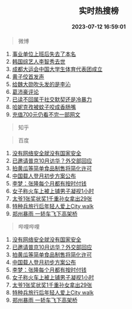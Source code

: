 <div align="center"><h2>实时热搜榜</h2><h4>2023-07-12 16:59:01</h4></div>

> 微博  

1. [事业单位上班后失去了本名](https://s.weibo.com/weibo?q=%23%E4%BA%8B%E4%B8%9A%E5%8D%95%E4%BD%8D%E4%B8%8A%E7%8F%AD%E5%90%8E%E5%A4%B1%E5%8E%BB%E4%BA%86%E6%9C%AC%E5%90%8D%23&t=31&band_rank=1&Refer=top)<br />
2. [韩国综艺人李智秀去世](https://s.weibo.com/weibo?q=%E9%9F%A9%E5%9B%BD%E7%BB%BC%E8%89%BA%E4%BA%BA%E6%9D%8E%E6%99%BA%E7%A7%80%E5%8E%BB%E4%B8%96&t=31&band_rank=2&Refer=top)<br />
3. [成都大运会中国大学生体育代表团成立](https://s.weibo.com/weibo?q=%23%E6%88%90%E9%83%BD%E5%A4%A7%E8%BF%90%E4%BC%9A%E4%B8%AD%E5%9B%BD%E5%A4%A7%E5%AD%A6%E7%94%9F%E4%BD%93%E8%82%B2%E4%BB%A3%E8%A1%A8%E5%9B%A2%E6%88%90%E7%AB%8B%23&t=31&band_rank=3&Refer=top)<br />
4. [黄子佼首发声](https://s.weibo.com/weibo?q=%23%E9%BB%84%E5%AD%90%E4%BD%BC%E9%A6%96%E5%8F%91%E5%A3%B0%23&t=31&band_rank=4&Refer=top)<br />
5. [给魏大勋吹头发的是李沁](https://s.weibo.com/weibo?q=%23%E7%BB%99%E9%AD%8F%E5%A4%A7%E5%8B%8B%E5%90%B9%E5%A4%B4%E5%8F%91%E7%9A%84%E6%98%AF%E6%9D%8E%E6%B2%81%23&t=31&band_rank=5&Refer=top)<br />
6. [葛沛豪评论](https://s.weibo.com/weibo?q=%E8%91%9B%E6%B2%9B%E8%B1%AA%E8%AF%84%E8%AE%BA&t=31&band_rank=6&Refer=top)<br />
7. [已读不回属于社交默契还是冷暴力](https://s.weibo.com/weibo?q=%23%E5%B7%B2%E8%AF%BB%E4%B8%8D%E5%9B%9E%E5%B1%9E%E4%BA%8E%E7%A4%BE%E4%BA%A4%E9%BB%98%E5%A5%91%E8%BF%98%E6%98%AF%E5%86%B7%E6%9A%B4%E5%8A%9B%23&t=31&band_rank=7&Refer=top)<br />
8. [哈妮克孜被蚊子咬成香肠嘴](https://s.weibo.com/weibo?q=%23%E5%93%88%E5%A6%AE%E5%85%8B%E5%AD%9C%E8%A2%AB%E8%9A%8A%E5%AD%90%E5%92%AC%E6%88%90%E9%A6%99%E8%82%A0%E5%98%B4%23&t=31&band_rank=8&Refer=top)<br />
9. [充值700元仍看不完一部网文](https://s.weibo.com/weibo?q=%23%E5%85%85%E5%80%BC700%E5%85%83%E4%BB%8D%E7%9C%8B%E4%B8%8D%E5%AE%8C%E4%B8%80%E9%83%A8%E7%BD%91%E6%96%87%23&t=31&band_rank=9&Refer=top)<br />

> 知乎  


> 百度  

1. [没有网络安全就没有国家安全](https://www.baidu.com/s?wd=%E6%B2%A1%E6%9C%89%E7%BD%91%E7%BB%9C%E5%AE%89%E5%85%A8%E5%B0%B1%E6%B2%A1%E6%9C%89%E5%9B%BD%E5%AE%B6%E5%AE%89%E5%85%A8&sa=fyb_news&rsv_dl=fyb_news)<br />
2. [已邀请普京10月访华？外交部回应](https://www.baidu.com/s?wd=%E5%B7%B2%E9%82%80%E8%AF%B7%E6%99%AE%E4%BA%AC10%E6%9C%88%E8%AE%BF%E5%8D%8E%EF%BC%9F%E5%A4%96%E4%BA%A4%E9%83%A8%E5%9B%9E%E5%BA%94&sa=fyb_news&rsv_dl=fyb_news)<br />
3. [拍黄瓜等简单食品制售将简化许可](https://www.baidu.com/s?wd=%E6%8B%8D%E9%BB%84%E7%93%9C%E7%AD%89%E7%AE%80%E5%8D%95%E9%A3%9F%E5%93%81%E5%88%B6%E5%94%AE%E5%B0%86%E7%AE%80%E5%8C%96%E8%AE%B8%E5%8F%AF&sa=fyb_news&rsv_dl=fyb_news)<br />
4. [中国载人登月初步方案公布](https://www.baidu.com/s?wd=%E4%B8%AD%E5%9B%BD%E8%BD%BD%E4%BA%BA%E7%99%BB%E6%9C%88%E5%88%9D%E6%AD%A5%E6%96%B9%E6%A1%88%E5%85%AC%E5%B8%83&sa=fyb_news&rsv_dl=fyb_news)<br />
5. [李梦：张隆每个月都有按时付钱](https://www.baidu.com/s?wd=%E6%9D%8E%E6%A2%A6%EF%BC%9A%E5%BC%A0%E9%9A%86%E6%AF%8F%E4%B8%AA%E6%9C%88%E9%83%BD%E6%9C%89%E6%8C%89%E6%97%B6%E4%BB%98%E9%92%B1&sa=fyb_news&rsv_dl=fyb_news)<br />
6. [女子称火车上被上铺男子凝视1小时](https://www.baidu.com/s?wd=%E5%A5%B3%E5%AD%90%E7%A7%B0%E7%81%AB%E8%BD%A6%E4%B8%8A%E8%A2%AB%E4%B8%8A%E9%93%BA%E7%94%B7%E5%AD%90%E5%87%9D%E8%A7%861%E5%B0%8F%E6%97%B6&sa=fyb_news&rsv_dl=fyb_news)<br />
7. [太爷1张奖状奖1千重孙女拿出29张](https://www.baidu.com/s?wd=%E5%A4%AA%E7%88%B71%E5%BC%A0%E5%A5%96%E7%8A%B6%E5%A5%961%E5%8D%83%E9%87%8D%E5%AD%99%E5%A5%B3%E6%8B%BF%E5%87%BA29%E5%BC%A0&sa=fyb_news&rsv_dl=fyb_news)<br />
8. [特种兵旅行后年轻人爱上City walk](https://www.baidu.com/s?wd=%E7%89%B9%E7%A7%8D%E5%85%B5%E6%97%85%E8%A1%8C%E5%90%8E%E5%B9%B4%E8%BD%BB%E4%BA%BA%E7%88%B1%E4%B8%8ACity+walk&sa=fyb_news&rsv_dl=fyb_news)<br />
9. [郑州暴雨 一轿车飞下高架桥](https://www.baidu.com/s?wd=%E9%83%91%E5%B7%9E%E6%9A%B4%E9%9B%A8+%E4%B8%80%E8%BD%BF%E8%BD%A6%E9%A3%9E%E4%B8%8B%E9%AB%98%E6%9E%B6%E6%A1%A5&sa=fyb_news&rsv_dl=fyb_news)<br />

> 哔哩哔哩  

1. [没有网络安全就没有国家安全](https://www.baidu.com/s?wd=%E6%B2%A1%E6%9C%89%E7%BD%91%E7%BB%9C%E5%AE%89%E5%85%A8%E5%B0%B1%E6%B2%A1%E6%9C%89%E5%9B%BD%E5%AE%B6%E5%AE%89%E5%85%A8&sa=fyb_news&rsv_dl=fyb_news)<br />
2. [已邀请普京10月访华？外交部回应](https://www.baidu.com/s?wd=%E5%B7%B2%E9%82%80%E8%AF%B7%E6%99%AE%E4%BA%AC10%E6%9C%88%E8%AE%BF%E5%8D%8E%EF%BC%9F%E5%A4%96%E4%BA%A4%E9%83%A8%E5%9B%9E%E5%BA%94&sa=fyb_news&rsv_dl=fyb_news)<br />
3. [拍黄瓜等简单食品制售将简化许可](https://www.baidu.com/s?wd=%E6%8B%8D%E9%BB%84%E7%93%9C%E7%AD%89%E7%AE%80%E5%8D%95%E9%A3%9F%E5%93%81%E5%88%B6%E5%94%AE%E5%B0%86%E7%AE%80%E5%8C%96%E8%AE%B8%E5%8F%AF&sa=fyb_news&rsv_dl=fyb_news)<br />
4. [中国载人登月初步方案公布](https://www.baidu.com/s?wd=%E4%B8%AD%E5%9B%BD%E8%BD%BD%E4%BA%BA%E7%99%BB%E6%9C%88%E5%88%9D%E6%AD%A5%E6%96%B9%E6%A1%88%E5%85%AC%E5%B8%83&sa=fyb_news&rsv_dl=fyb_news)<br />
5. [李梦：张隆每个月都有按时付钱](https://www.baidu.com/s?wd=%E6%9D%8E%E6%A2%A6%EF%BC%9A%E5%BC%A0%E9%9A%86%E6%AF%8F%E4%B8%AA%E6%9C%88%E9%83%BD%E6%9C%89%E6%8C%89%E6%97%B6%E4%BB%98%E9%92%B1&sa=fyb_news&rsv_dl=fyb_news)<br />
6. [女子称火车上被上铺男子凝视1小时](https://www.baidu.com/s?wd=%E5%A5%B3%E5%AD%90%E7%A7%B0%E7%81%AB%E8%BD%A6%E4%B8%8A%E8%A2%AB%E4%B8%8A%E9%93%BA%E7%94%B7%E5%AD%90%E5%87%9D%E8%A7%861%E5%B0%8F%E6%97%B6&sa=fyb_news&rsv_dl=fyb_news)<br />
7. [太爷1张奖状奖1千重孙女拿出29张](https://www.baidu.com/s?wd=%E5%A4%AA%E7%88%B71%E5%BC%A0%E5%A5%96%E7%8A%B6%E5%A5%961%E5%8D%83%E9%87%8D%E5%AD%99%E5%A5%B3%E6%8B%BF%E5%87%BA29%E5%BC%A0&sa=fyb_news&rsv_dl=fyb_news)<br />
8. [特种兵旅行后年轻人爱上City walk](https://www.baidu.com/s?wd=%E7%89%B9%E7%A7%8D%E5%85%B5%E6%97%85%E8%A1%8C%E5%90%8E%E5%B9%B4%E8%BD%BB%E4%BA%BA%E7%88%B1%E4%B8%8ACity+walk&sa=fyb_news&rsv_dl=fyb_news)<br />
9. [郑州暴雨 一轿车飞下高架桥](https://www.baidu.com/s?wd=%E9%83%91%E5%B7%9E%E6%9A%B4%E9%9B%A8+%E4%B8%80%E8%BD%BF%E8%BD%A6%E9%A3%9E%E4%B8%8B%E9%AB%98%E6%9E%B6%E6%A1%A5&sa=fyb_news&rsv_dl=fyb_news)<br />
